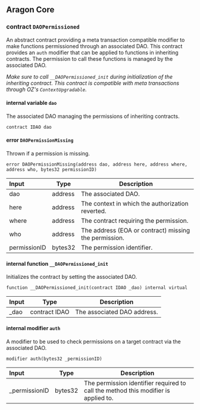 ## Aragon Core

###  contract `DAOPermissioned`

An abstract contract providing a meta transaction compatible modifier to make functions permissioned through an associated DAO.
This contract provides an `auth` modifier that can be applied to functions in inheriting contracts. The permission to call these functions is managed by the associated DAO.

*Make sure to call `__DAOPermissioned_init` during initialization of the inheriting contract.
     This contract is compatible with meta transactions through OZ's `ContextUpgradable`.*

#### internal variable `dao`

The associated DAO managing the permissions of inheriting contracts.

```solidity
contract IDAO dao 
```

####  error `DAOPermissionMissing`

Thrown if a permission is missing.

```solidity
error DAOPermissionMissing(address dao, address here, address where, address who, bytes32 permissionID) 
```

| Input | Type | Description |
|:----- | ---- | ----------- |
| dao | address | The associated DAO. |
| here | address | The context in which the authorization reverted. |
| where | address | The contract requiring the permission. |
| who | address | The address (EOA or contract) missing the permission. |
| permissionID | bytes32 | The permission identifier. |

#### internal function `__DAOPermissioned_init`

Initializes the contract by setting the associated DAO.

```solidity
function __DAOPermissioned_init(contract IDAO _dao) internal virtual 
```

| Input | Type | Description |
|:----- | ---- | ----------- |
| _dao | contract IDAO | The associated DAO address. |

#### internal modifier `auth`

A modifier to be used to check permissions on a target contract via the associated DAO.

```solidity
modifier auth(bytes32 _permissionID) 
```

| Input | Type | Description |
|:----- | ---- | ----------- |
| _permissionID | bytes32 | The permission identifier required to call the method this modifier is applied to. |

